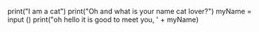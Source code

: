 print("I am a cat")
print("Oh and what is your name cat lover?")
myName = input ()
print("oh hello it is good to meet you, ' + myName)
